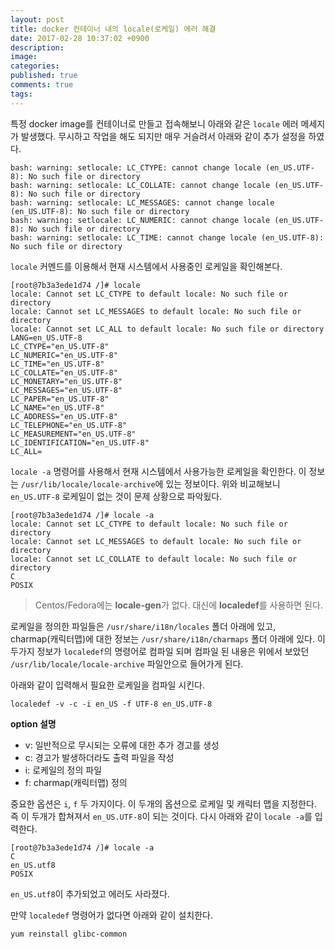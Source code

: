 ```yaml
---
layout: post
title: docker 컨테이너 내의 locale(로케일) 에러 해결
date: 2017-02-28 10:37:02 +0900
description: 
image: 
categories: 
published: true
comments: true
tags:
---
```


특정 docker image를 컨테이너로 만들고 접속해보니 아래와 같은 `locale` 에러 메세지가 발생했다. 무시하고 작업을 해도 되지만 매우 거슬려서 아래와 같이 추가 설정을 하였다.

```
bash: warning: setlocale: LC_CTYPE: cannot change locale (en_US.UTF-8): No such file or directory
bash: warning: setlocale: LC_COLLATE: cannot change locale (en_US.UTF-8): No such file or directory
bash: warning: setlocale: LC_MESSAGES: cannot change locale (en_US.UTF-8): No such file or directory
bash: warning: setlocale: LC_NUMERIC: cannot change locale (en_US.UTF-8): No such file or directory
bash: warning: setlocale: LC_TIME: cannot change locale (en_US.UTF-8): No such file or directory
```

`locale` 커멘드를 이용해서 현재 시스템에서 사용중인 로케일을 확인해본다.

```
[root@7b3a3ede1d74 /]# locale
locale: Cannot set LC_CTYPE to default locale: No such file or directory
locale: Cannot set LC_MESSAGES to default locale: No such file or directory
locale: Cannot set LC_ALL to default locale: No such file or directory
LANG=en_US.UTF-8
LC_CTYPE="en_US.UTF-8"
LC_NUMERIC="en_US.UTF-8"
LC_TIME="en_US.UTF-8"
LC_COLLATE="en_US.UTF-8"
LC_MONETARY="en_US.UTF-8"
LC_MESSAGES="en_US.UTF-8"
LC_PAPER="en_US.UTF-8"
LC_NAME="en_US.UTF-8"
LC_ADDRESS="en_US.UTF-8"
LC_TELEPHONE="en_US.UTF-8"
LC_MEASUREMENT="en_US.UTF-8"
LC_IDENTIFICATION="en_US.UTF-8"
LC_ALL=
```

`locale -a` 명령어를 사용해서 현재 시스템에서 사용가능한 로케일을 확인한다. 이 정보는 `/usr/lib/locale/locale-archive`에 있는 정보이다. 위와 비교해보니 `en_US.UTF-8` 로케일이 없는 것이 문제 상황으로 파악됬다.

```
[root@7b3a3ede1d74 /]# locale -a
locale: Cannot set LC_CTYPE to default locale: No such file or directory
locale: Cannot set LC_MESSAGES to default locale: No such file or directory
locale: Cannot set LC_COLLATE to default locale: No such file or directory
C
POSIX
```

> Centos/Fedora에는 **locale-gen**가 없다. 대신에 **localedef**를 사용하면 된다.

로케일을 정의한 파일들은 `/usr/share/i18n/locales` 폴더 아래에 있고, charmap(캐릭터맵)에 대한 정보는 `/usr/share/i18n/charmaps` 폴더 아래에 있다. 이 두가지 정보가 `localedef`의 명령어로 컴파일 되며 컴파일 된 내용은 위에서 보았던 `/usr/lib/locale/locale-archive` 파일안으로 들어가게 된다. 

아래와 같이 입력해서 필요한 로케일을 컴파일 시킨다.

```
localedef -v -c -i en_US -f UTF-8 en_US.UTF-8
```

**option 설명**
- v: 일반적으로 무시되는 오류에 대한 추가 경고를 생성
- c: 경고가 발생하더라도 출력 파일을 작성
- i: 로케일의 정의 파일
- f: charmap(캐릭터맵) 정의

중요한 옵션은 `i`, `f` 두 가지이다. 이 두개의 옵션으로 로케일 및 캐릭터 맵을 지정한다. 즉 이 두개가 합쳐져서 `en_US.UTF-8`이 되는 것이다. 다시 아래와 같이 `locale -a`를 입력한다.

```
[root@7b3a3ede1d74 /]# locale -a
C
en_US.utf8
POSIX
```

`en_US.utf8`이 추가되었고 에러도 사라졌다.

만약 `localedef` 명령어가 없다면 아래와 같이 설치한다.

```
yum reinstall glibc-common
```